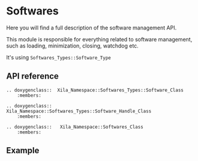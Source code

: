 # Softwares

Here you will find a full description of the software management API.

This module is responsible for everything related to software management, such as loading, minimization, closing, watchdog etc.

It's using `Softwares_Types::Software_Type` 

## API reference

```{eval-rst}
.. doxygenclass::  Xila_Namespace::Softwares_Types::Software_Class
    :members:

.. doxygenclass::  Xila_Namespace::Softwares_Types::Software_Handle_Class
    :members:

.. doxygenclass::   Xila_Namespace::Softwares_Class
    :members:
```

## Example

```cpp
    
```